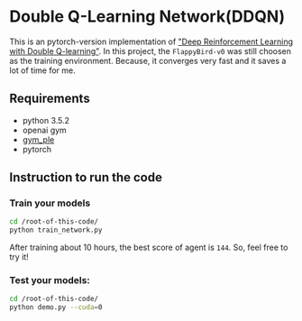# Double Q-Learning Network(DDQN)
This is an pytorch-version implementation of ["Deep Reinforcement Learning with Double Q-learning"](https://arxiv.org/abs/1509.06461). In this project, the `FlappyBird-v0` was still choosen as the training environment. Because, it converges very fast and it saves a lot of time for me.

## Requirements

- python 3.5.2
- openai gym
- [gym_ple](https://github.com/lusob/gym-ple)
- pytorch

## Instruction to run the code
### Train your models
```bash
cd /root-of-this-code/
python train_network.py

```
After training about 10 hours, the best score of agent is `144`. So, feel free to try it!

### Test your models:
```bash
cd /root-of-this-code/
python demo.py --cuda=0

```

